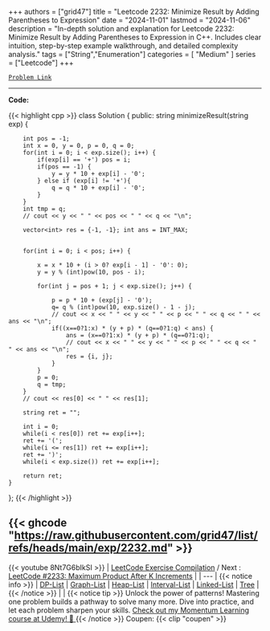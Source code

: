 
+++
authors = ["grid47"]
title = "Leetcode 2232: Minimize Result by Adding Parentheses to Expression"
date = "2024-11-01"
lastmod = "2024-11-06"
description = "In-depth solution and explanation for Leetcode 2232: Minimize Result by Adding Parentheses to Expression in C++. Includes clear intuition, step-by-step example walkthrough, and detailed complexity analysis."
tags = ["String","Enumeration"]
categories = [
    "Medium"
]
series = ["Leetcode"]
+++



[`Problem Link`](https://leetcode.com/problems/minimize-result-by-adding-parentheses-to-expression/description/)

---
**Code:**

{{< highlight cpp >}}
class Solution {
public:
    string minimizeResult(string exp) {
        
        int pos = -1;
        int x = 0, y = 0, p = 0, q = 0;        
        for(int i = 0; i < exp.size(); i++) {
            if(exp[i] == '+') pos = i;
            if(pos == -1) {
                y = y * 10 + exp[i] - '0';
            } else if (exp[i] != '+'){
                q = q * 10 + exp[i] - '0';
            }
        }
        int tmp = q;
        // cout << y << " " << pos << " " << q << "\n";
        
        vector<int> res = {-1, -1}; int ans = INT_MAX;
        

        for(int i = 0; i < pos; i++) {
            
            x = x * 10 + (i > 0? exp[i - 1] - '0': 0);
            y = y % (int)pow(10, pos - i);
            
            for(int j = pos + 1; j < exp.size(); j++) {
                
                p = p * 10 + (exp[j] - '0');
                q= q % (int)pow(10, exp.size() - 1 - j);
                // cout << x << " " << y << " " << p << " " << q << " " << ans << "\n";                  
                if((x==0?1:x) * (y + p) * (q==0?1:q) < ans) {
                    ans = (x==0?1:x) * (y + p) * (q==0?1:q);
                    // cout << x << " " << y << " " << p << " " << q << " " << ans << "\n";                    
                    res = {i, j};
                }
            }
            p = 0;
            q = tmp;
        }
        // cout << res[0] << " " << res[1];
        
        string ret = "";
        
        int i = 0;
        while(i < res[0]) ret += exp[i++];
        ret += '(';
        while(i <= res[1]) ret += exp[i++];
        ret += ')';
        while(i < exp.size()) ret += exp[i++];
        
        return ret;
    }
};
{{< /highlight >}}

{{< ghcode "https://raw.githubusercontent.com/grid47/list/refs/heads/main/exp/2232.md" >}}
---
{{< youtube 8Nt7G6bIkSI >}}
| [LeetCode Exercise Compilation](https://grid47.xyz/leetcode/) / Next : [LeetCode #2233: Maximum Product After K Increments](https://grid47.xyz/posts/leetcode-2233-maximum-product-after-k-increments-solution/) |
| --- |
{{< notice info >}}
| [DP-List](https://grid47.xyz/lists/dp/) | [Graph-List](https://grid47.xyz/lists/graph/) | [Heap-List](https://grid47.xyz/lists/heap/) | [Interval-List](https://grid47.xyz/lists/interval/) | [Linked-List](https://grid47.xyz/lists/ll/) | [Tree](https://grid47.xyz/lists/tree/) |
{{< /notice >}}
| |
{{< notice tip >}}
Unlock the power of patterns! Mastering one problem builds a pathway to solve many more. Dive into practice, and let each problem sharpen your skills. [Check out my Momentum Learning course at Udemy! 🚀 ](https://www.udemy.com/course/algorithms-and-data-structures-in-cpp/)
{{< /notice >}}
Coupen: {{< clip "coupen" >}}
